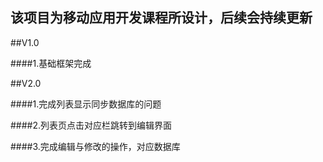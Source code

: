 ## 该项目为移动应用开发课程所设计，后续会持续更新
##V1.0

####1.基础框架完成

##V2.0

####1.完成列表显示同步数据库的问题

####2.列表页点击对应栏跳转到编辑界面

####3.完成编辑与修改的操作，对应数据库

